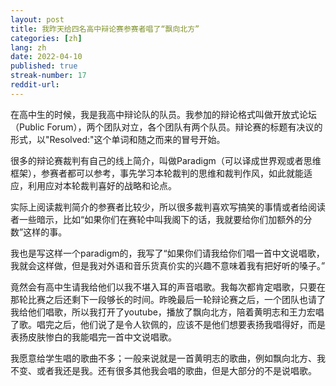 ```yaml
---
layout: post
title: 我昨天给四名高中辩论赛参赛者唱了“飘向北方”
categories: [zh]
lang: zh
date: 2022-04-10
published: true
streak-number: 17
reddit-url:
---
```

在高中生的时候，我是我高中辩论队的队员。我参加的辩论格式叫做开放式论坛（Public Forum），两个团队对立，各个团队有两个队员。辩论赛的标题有决议的形式，以"Resolved:"这个单词和随之而来的冒号开始。

很多的辩论赛裁判有自己的线上简介，叫做Paradigm（可以译成世界观或者思维框架），参赛者都可以参考，事先学习本轮裁判的思维和裁判作风，如此就能适应，利用应对本轮裁判喜好的战略和论点。

实际上阅读裁判简介的参赛者比较少，所以很多裁判喜欢写搞笑的事情或者给阅读者一些暗示，比如“如果你们在赛轮中叫我阁下的话，我就要给你们加额外的分数”这样的事。

我也是写这样一个paradigm的，我写了“如果你们请我给你们唱一首中文说唱歌，我就会这样做，但是我对外语和音乐货真价实的兴趣不意味着我有把好听的嗓子。”

竟然会有高中生请我给他们以我不堪入耳的声音唱歌。我每次都肯定唱歌，只要在那轮比赛之后还剩下一段够长的时间。昨晚最后一轮辩论赛之后，一个团队也请了我给他们唱歌，所以我打开了youtube，播放了飘向北方，陪着黄明志和王力宏唱了歌。唱完之后，他们说了是令人钦佩的，应该不是他们想要表扬我唱得好，而是表扬皮肤惨白的我能唱完一首中文说唱歌。

我愿意给学生唱的歌曲不多；一般来说就是一首黄明志的歌曲，例如飘向北方、我不变、或者我还是我。还有很多其他我会唱的歌曲，但是大部分的不是说唱歌。
